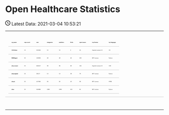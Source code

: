 <style>
table.dataframe, .dataframe th, .dataframe td {
  border: none;
  border-bottom: 1px solid #C8C8C8;
  border-collapse: collapse;
  text-align:left;
  padding: 10px;
  margin-bottom: 40px;
  font-size: 0.5em;
}
.dataframe summary {
  border: none;
  border-bottom: 1px solid #C8C8C8;
  border-collapse: collapse;
  text-align:left;
  padding: 10px;
  margin-bottom: 40px;
  font-size: 0.5em;
}
</style>

# Open Healthcare Statistics

<p><svg xmlns="http://www.w3.org/2000/svg" viewBox="0 0 16 16" width="16" height="16"><path fill-rule="evenodd" d="M1.5 8a6.5 6.5 0 1113 0 6.5 6.5 0 01-13 0zM8 0a8 8 0 100 16A8 8 0 008 0zm.5 4.75a.75.75 0 00-1.5 0v3.5a.75.75 0 00.471.696l2.5 1a.75.75 0 00.557-1.392L8.5 7.742V4.75z"></path></svg> Latest Data: 2021-03-04 10:53:21</p>

---

<table border="1" class="dataframe summary">
  <thead>
    <tr style="text-align: right;">
      <th>org name</th>
      <th>repo count</th>
      <th>size</th>
      <th>stargazers</th>
      <th>watchers</th>
      <th>forks</th>
      <th>open issues</th>
      <th>top license</th>
      <th>top language</th>
    </tr>
  </thead>
  <tbody>
    <tr>
      <th>111Online</th>
      <td>13</td>
      <td>520454</td>
      <td>10</td>
      <td>10</td>
      <td>0</td>
      <td>25</td>
      <td>Apache License 2.0</td>
      <td>C#</td>
    </tr>
    <tr>
      <th>NHSDigital</th>
      <td>30</td>
      <td>100935</td>
      <td>49</td>
      <td>49</td>
      <td>40</td>
      <td>200</td>
      <td>MIT License</td>
      <td>Python</td>
    </tr>
    <tr>
      <th>nhsconnect</th>
      <td>30</td>
      <td>646417</td>
      <td>96</td>
      <td>96</td>
      <td>69</td>
      <td>162</td>
      <td>Apache License 2.0</td>
      <td>CSS</td>
    </tr>
    <tr>
      <th>nhsengland</th>
      <td>23</td>
      <td>36117</td>
      <td>13</td>
      <td>13</td>
      <td>38</td>
      <td>79</td>
      <td>MIT License</td>
      <td>Python</td>
    </tr>
    <tr>
      <th>nhsuk</th>
      <td>30</td>
      <td>417065</td>
      <td>55</td>
      <td>55</td>
      <td>43</td>
      <td>58</td>
      <td>MIT License</td>
      <td>HTML</td>
    </tr>
    <tr>
      <th>nhsx</th>
      <td>30</td>
      <td>540686</td>
      <td>2380</td>
      <td>2380</td>
      <td>531</td>
      <td>82</td>
      <td>MIT License</td>
      <td>Python</td>
    </tr>
  </tbody>
</table>

---

<!--
## [NHSX](https://github.com/nhsx)

#### Logo

<img src="https://avatars.githubusercontent.com/u/47388472?v=4" width="50"/>

### Open Repos

<div id="NHSX"></div>
<script>
    fetch('github_api/nhsx_repos.json')
        .then(function (response) {
            return response.json();
        })
        .then(function (data) {
            appendData(data);
        })
        .catch(function (err) {
            console.log('error: ' + err);
        });
    function appendData(data) {
        var mainContainer = document.getElementById("NHSX");
        for (var i = 0; i < data.length; i++) {
            var div = document.createElement("div");
            div.innerHTML = data[i].name;
            mainContainer.appendChild(div);
        }
    }
</script>-->
